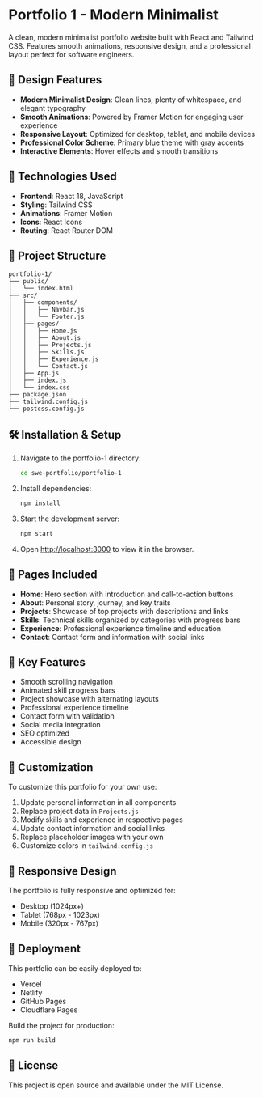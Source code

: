 # Portfolio 1 - Modern Minimalist

A clean, modern minimalist portfolio website built with React and Tailwind CSS. Features smooth animations, responsive design, and a professional layout perfect for software engineers.

## 🎨 Design Features

- **Modern Minimalist Design**: Clean lines, plenty of whitespace, and elegant typography
- **Smooth Animations**: Powered by Framer Motion for engaging user experience
- **Responsive Layout**: Optimized for desktop, tablet, and mobile devices
- **Professional Color Scheme**: Primary blue theme with gray accents
- **Interactive Elements**: Hover effects and smooth transitions

## 🚀 Technologies Used

- **Frontend**: React 18, JavaScript
- **Styling**: Tailwind CSS
- **Animations**: Framer Motion
- **Icons**: React Icons
- **Routing**: React Router DOM

## 📁 Project Structure

```
portfolio-1/
├── public/
│   └── index.html
├── src/
│   ├── components/
│   │   ├── Navbar.js
│   │   └── Footer.js
│   ├── pages/
│   │   ├── Home.js
│   │   ├── About.js
│   │   ├── Projects.js
│   │   ├── Skills.js
│   │   ├── Experience.js
│   │   └── Contact.js
│   ├── App.js
│   ├── index.js
│   └── index.css
├── package.json
├── tailwind.config.js
└── postcss.config.js
```

## 🛠️ Installation & Setup

1. Navigate to the portfolio-1 directory:
   ```bash
   cd swe-portfolio/portfolio-1
   ```

2. Install dependencies:
   ```bash
   npm install
   ```

3. Start the development server:
   ```bash
   npm start
   ```

4. Open [http://localhost:3000](http://localhost:3000) to view it in the browser.

## 📄 Pages Included

- **Home**: Hero section with introduction and call-to-action buttons
- **About**: Personal story, journey, and key traits
- **Projects**: Showcase of top projects with descriptions and links
- **Skills**: Technical skills organized by categories with progress bars
- **Experience**: Professional experience timeline and education
- **Contact**: Contact form and information with social links

## 🎯 Key Features

- Smooth scrolling navigation
- Animated skill progress bars
- Project showcase with alternating layouts
- Professional experience timeline
- Contact form with validation
- Social media integration
- SEO optimized
- Accessible design

## 🔧 Customization

To customize this portfolio for your own use:

1. Update personal information in all components
2. Replace project data in `Projects.js`
3. Modify skills and experience in respective pages
4. Update contact information and social links
5. Replace placeholder images with your own
6. Customize colors in `tailwind.config.js`

## 📱 Responsive Design

The portfolio is fully responsive and optimized for:
- Desktop (1024px+)
- Tablet (768px - 1023px)
- Mobile (320px - 767px)

## 🚀 Deployment

This portfolio can be easily deployed to:
- Vercel
- Netlify
- GitHub Pages
- Cloudflare Pages

Build the project for production:
```bash
npm run build
```

## 📝 License

This project is open source and available under the MIT License.
